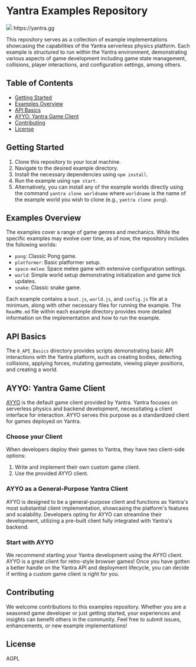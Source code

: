 # Yantra Examples Repository
<img src="https://yantra.gg/img/yantra-logo-med.png"/>
https://yantra.gg

This repository serves as a collection of example implementations showcasing the capabilities of the Yantra serverless physics platform. Each example is structured to run within the Yantra environment, demonstrating various aspects of game development including game state management, collisions, player interactions, and configuration settings, among others.

## Table of Contents

- [Getting Started](#getting-started)
- [Examples Overview](#examples-overview)
- [API Basics](#api-basics)
- [AYYO: Yantra Game Client](#ayyo-yantra-game-client)
- [Contributing](#contributing)
- [License](#license)

## Getting Started

1. Clone this repository to your local machine.
2. Navigate to the desired example directory.
3. Install the necessary dependencies using `npm install`.
4. Run the example using `npm start`.
5. Alternatively, you can install any of the example worlds directly using the command `yantra clone worldname` where `worldname` is the name of the example world you wish to clone (e.g., `yantra clone pong`).

## Examples Overview

The examples cover a range of game genres and mechanics. While the specific examples may evolve over time, as of now, the repository includes the following worlds:

- `pong`: Classic Pong game.
- `platformer`: Basic platformer setup.
- `space-melee`: Space melee game with extensive configuration settings.
- `world`: Simple world setup demonstrating initialization and game tick updates.
- `snake`: Classic snake game.

Each example contains a `boot.js`, `world.js`, and `config.js` file at a minimum, along with other necessary files for running the example. The `ReadMe.md` file within each example directory provides more detailed information on the implementation and how to run the example.

## API Basics

The `0_API_Basics` directory provides scripts demonstrating basic API interactions with the Yantra platform, such as creating bodies, detecting collisions, applying forces, mutating gamestate, viewing player positions, and creating a world.

## AYYO: Yantra Game Client

[AYYO](https://ayyo.gg) is the default game client provided by Yantra. Yantra focuses on serverless physics and backend development, necessitating a client interface for interaction. AYYO serves this purpose as a standardized client for games deployed on Yantra.

### Choose your Client

When developers deploy their games to Yantra, they have two client-side options:

1. Write and implement their own custom game client.
2. Use the provided AYYO client.

### AYYO as a General-Purpose Yantra Client

AYYO is designed to be a general-purpose client and functions as Yantra's most substantial client implementation, showcasing the platform's features and scalability. Developers opting for AYYO can streamline their development, utilizing a pre-built client fully integrated with Yantra's backend.

### Start with AYYO

We recommend starting your Yantra development using the AYYO client. AYYO is a great client for retro-style browser games! Once you have gotten a better handle on the Yantra API and deployment lifecycle, you can decide if writing a custom game client is right for you.

## Contributing

We welcome contributions to this examples repository. Whether you are a seasoned game developer or just getting started, your experiences and insights can benefit others in the community. Feel free to submit issues, enhancements, or new example implementations!

## License

AGPL